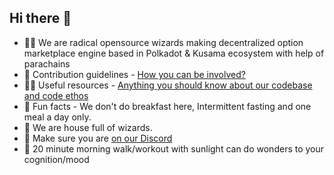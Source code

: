## Hi there 👋

- 🙋‍♀️ We are radical opensource wizards making decentralized option marketplace engine based in Polkadot & Kusama ecosystem with help of parachains
- 🌈 Contribution guidelines - [How you can be involved?](https://github.com/kodadot/nft-gallery/blob/main/CONTRIBUTING.md)
- 👩‍💻 Useful resources - [Anything you should know about our codebase and code ethos](https://docs.kodadot.xyz)
- 🍿 Fun facts - We don't do breakfast here, Intermittent fasting and one meal a day only.
- 🧙 We are house full of wizards.
- 🙌 Make sure you are [on our Discord](https://discord.gg/jSm5z4JV)
- 🌅 20 minute morning walk/workout with sunlight can do wonders to your cognition/mood
